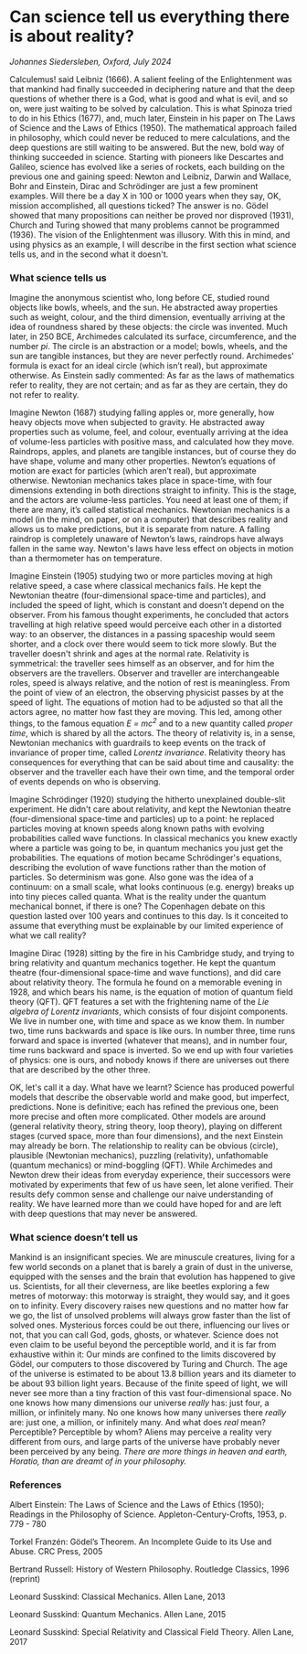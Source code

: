# Can science tell us everything there is about reality?


*Johannes Siedersleben, Oxford, July 2024*

Calculemus! said Leibniz (1666). A salient feeling of the Enlightenment was that mankind had finally succeeded in deciphering nature and that the deep questions of whether there is a God, what is good and what is evil, and so on, were just waiting to be solved by calculation. This is what Spinoza tried to do in his Ethics (1677), and, much later, Einstein in his paper on The Laws of Science and the Laws of Ethics (1950). The mathematical approach failed in philosophy, which could never be reduced to mere calculations, and the deep questions are still waiting to be answered. But the new, bold way of thinking succeeded in science. Starting with pioneers like Descartes and Galileo, science has evolved like a series of rockets, each building on the previous one and gaining speed: Newton and Leibniz, Darwin and Wallace, Bohr and Einstein, Dirac and Schrödinger are just a few prominent examples. Will there be a day X in 100 or 1000 years when they say, OK, mission accomplished, all questions ticked? The answer is no. Gödel showed that many propositions can neither be proved nor disproved (1931), Church and Turing showed that many problems cannot be programmed (1936). The vision of the Enlightenment was illusory. With this in mind, and using physics as an example, I will describe in the first section what science tells us, and in the second what it doesn't.

### What science tells us
Imagine the anonymous scientist who, long before CE, studied round objects like bowls, wheels, and the sun. 
He abstracted away properties such as weight, colour, and the third dimension, eventually arriving at the idea of 
roundness shared by these objects: the circle was invented. Much later, in 250 BCE, Archimedes calculated its surface, 
circumference, and the number *pi*. The circle is an abstraction or a model; bowls, wheels, and the sun are tangible 
instances, but they are never perfectly round. Archimedes' formula is exact for an ideal circle (which isn’t real), 
but approximate otherwise. As Einstein sadly commented: As far as the laws of mathematics refer to reality, 
they are not certain; and as far as they are certain, they do not refer to reality.

Imagine Newton (1687) studying falling apples or, more generally, how heavy objects move when subjected to gravity. He abstracted away properties such as volume, feel, and colour, eventually arriving at the idea of volume-less particles with positive mass, and calculated how they move. Raindrops, apples, and planets are tangible instances, but of course they do have shape, volume and many other properties. Newton’s equations of motion are exact for particles (which aren’t real), but approximate otherwise. Newtonian mechanics takes place in space-time, with four dimensions extending in both directions straight to infinity. This is the stage, and the actors are volume-less particles. You need at least one of them; if there are many, it’s called statistical mechanics. Newtonian mechanics is a model (in the mind, on paper, or on a computer) that describes reality and allows us to make predictions, but it is separate from nature. A falling raindrop is completely unaware of Newton’s laws, raindrops have always fallen in the same way. Newton's laws have less effect on objects in motion than a thermometer has on temperature.

Imagine Einstein (1905) studying two or more particles moving at high relative speed, a case where classical 
mechanics fails. He kept the Newtonian theatre (four-dimensional space-time and particles), and included the speed 
of light, which is constant and doesn’t depend on the observer. From his famous thought experiments, he concluded 
that actors travelling at high relative speed would perceive each other in a distorted way: to an observer, 
the distances in a passing spaceship would seem shorter, and a clock over there would seem to tick more slowly. 
But the traveller doesn't shrink and ages at the normal rate. Relativity is symmetrical: the traveller sees himself 
as an observer, and for him the observers are the travellers. Observer and traveller are interchangeable roles, 
speed is always relative, and the notion of rest is meaningless. From the point of view of an electron, 
the observing physicist passes by at the speed of light. The equations of motion had to be adjusted so that all 
the actors agree, no matter how fast they are moving. This led, among other things, 
to the famous equation *E = mc<sup>2<sup>*
and to a new quantity called *proper time*, which is shared by all the actors. The theory of relativity is, in a sense, 
Newtonian mechanics with guardrails to keep events on the track of invariance of proper time, called *Lorentz invariance*. 
Relativity theory has consequences for everything that can be said about time and causality: 
the observer and the traveller each have their own time, and the temporal order of events depends on who is observing. 

Imagine Schrödinger (1920) studying the hitherto unexplained double-slit experiment. He didn't care about relativity, 
and kept the Newtonian theatre (four-dimensional space-time and particles) up to a point: he replaced particles moving 
at known speeds along known paths with evolving probabilities called wave functions. In classical mechanics you knew 
exactly where a particle was going to be, in quantum mechanics you just get the probabilities. The equations of motion 
became Schrödinger's equations, describing the evolution of wave functions rather than the motion of particles. 
So determinism was gone. Also gone was the idea of a continuum: on a small scale, what looks continuous (e.g. energy) 
breaks up into tiny pieces called quanta. What is the reality under the quantum mechanical bonnet, if there is one? 
The Copenhagen debate on this question lasted over 100 years and continues to this day. Is it conceited to assume that 
everything must be explainable by our limited experience of what we call reality?

Imagine Dirac (1928) sitting by the fire in his Cambridge study, and trying to bring relativity and quantum mechanics 
together. He kept the quantum theatre (four-dimensional space-time and wave functions), and did care about relativity 
theory. The formula he found on a memorable evening in 1928, and which bears his name, is the equation of motion of 
quantum field theory (QFT). QFT features a set with the frightening name of the *Lie algebra of Lorentz invariants*, 
which consists of four disjoint components. We live in number one, with time and space as we know them. In number two, 
time runs backwards and space is like ours. In number three, time runs forward and space is inverted (whatever that means), 
and in number four, time runs backward and space is inverted. So we end up with four varieties of physics: one is ours, 
and nobody knows if there are universes out there that are described by the other three. 

OK, let's call it a day. What have we learnt? Science has produced powerful models that describe the observable 
world and make good, but imperfect, predictions. None is definitive; each has refined the previous one, been more 
precise and often more complicated. Other models are around (general relativity theory, string theory, loop theory), 
playing on different stages (curved space, more than four dimensions), and the next Einstein may already be born. 
The relationship to reality can be obvious (circle), plausible (Newtonian mechanics), puzzling (relativity), 
unfathomable (quantum mechanics) or mind-boggling (QFT). While Archimedes and Newton drew their ideas from everyday 
experience, their successors were motivated by experiments that few of us have seen, let alone verified. 
Their results defy common sense and challenge our naive understanding of reality. 
We have learned more than we could have hoped for and are left with deep questions that may never be answered.

### What science doesn’t tell us
Mankind is an insignificant species. We are minuscule creatures, living for a few world seconds on a planet 
that is barely a grain of dust in the universe, equipped with the senses and the brain that evolution has happened 
to give us. Scientists, for all their cleverness, are like beetles exploring a few metres of motorway: 
this motorway is straight, they would say, and it goes on to infinity. Every discovery raises new questions 
and no matter how far we go, the list of unsolved problems will always grow faster than the list of solved ones. 
Mysterious forces could be out there, influencing our lives or not, that you can call God, gods, ghosts, or whatever. 
Science does not even claim to be useful beyond the perceptible world, and it is far from exhaustive within it: 
Our minds are confined to the limits discovered by Gödel, our computers to those discovered by Turing and Church. 
The age of the universe is estimated to be about 13.8 billion years and its diameter to be about 93 billion 
light years. Because of the finite speed of light, we will never see more than a tiny fraction of this 
vast four-dimensional space. No one knows how many dimensions our universe *really* has: just four, a million, 
or infinitely many. No one knows how many universes there *really* are: just one, a million, or infinitely many. 
And what does *real* mean? Perceptible? Perceptible by whom? Aliens may perceive a reality very different from ours, 
and large parts of the universe have probably never been perceived by any being. 
*There are more things in heaven and earth, Horatio, than are dreamt of in your philosophy.*



### References

Albert Einstein: The Laws of Science and the Laws of Ethics (1950); 
Readings in the Philosophy of Science. Appleton-Century-Crofts, 1953, p. 779 - 780

Torkel Franzén: Gödel’s Theorem. An Incomplete Guide to its Use and Abuse. CRC Press, 2005

Bertrand Russell: History of Western Philosophy. Routledge Classics, 1996 (reprint)

Leonard Susskind: Classical Mechanics. Allen Lane, 2013

Leonard Susskind: Quantum Mechanics. Allen Lane, 2015

Leonard Susskind: Special Relativity and Classical Field Theory. Allen Lane, 2017
















